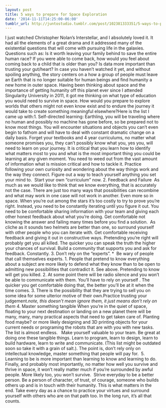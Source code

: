 ```yaml
---
layout: post
title: 5 ways to prepare for Space Exploration
date: '2014-11-11T14:25:00-06:00'
tumblr_url: http://juntostudio.tumblr.com/post/102381333351/5-ways-to-prepare-for-space-exploration
---
```



I just watched Christopher Nolan’s Interstellar, and I absolutely loved it. It had all the elements of a great drama and it addressed many of the existential questions that will come with pursuing life in the galaxies. Questions such as: Is it worth leaving your family behind to save the entire human race? If you were able to come back, how would you feel about coming back to a child that is older than you? Is data more important than trusting your gut/heart?
In case you haven’t watched it yet, and without spoiling anything, the story centers on a how a group of people must leave an Earth that is no longer suitable for human beings and find humanity a new home in outer space. Having been thinking about space and the importance of getting humanity off this planet ever since I attended Singularity University in 2011, it got me thinking on what type of education you would need to survive in space. How would you prepare to explore worlds that others might not even know exist and to endure the journey it would take to create something meaningful elsewhere?Here is the list I came up with:1. Self-directed learning:
Earthling, you will be traveling where no human and possibly no machine has gone before, so be prepared not to know most things. You will encounter situations and objects you can’t even begin to fathom and will have to deal with constant dramatic change on a daily basis. Forget your textbooks and 4 year curriculums, no matter what someone promises you, they can’t possibly know what you, yes you, will need to learn on your journey.
It is critical that you learn how to identify what matters most to you and what is the most important thing you could be learning at any given moment. You need to weed out from the vast amount of information what is mission critical and how to tackle it. Practice following your own curiosity and wondering about the way things work and the way they connect. Figure out a way to teach yourself anything you set your mind to. 
Start your own “curriculum” now.
2. Feedback and Failure 
As much as we would like to think that we know everything, that is accurately not the case. There are just too many ways that possibilities can recombine and what may work in one case will not work in another. Even more so in space. When you’re out among the stars it’s too costly to try to prove you’re right. Instead, you need to be constantly iterating until you figure it out. You need to be comfortable sharing information with your team and giving each other honest feedback about what you’re doing. Get comfortable not knowing the answer and failing many times before you find a solution. 
As cliche as it sounds two helmets are better than one, so surround yourself with other people who you can iterate with. Get comfortable receiving feedback and giving it out in constructive ways. Pretending you’re right will probably get you all killed. The quicker you can speak the truth the higher your chances of survival. Build a community that supports you and ask for feedback. Constantly.
3. Don’t rely on the “experts”. * 
Be wary of people that call themselves experts. 1. People that pretend to know everything about a subject are more likely to defend what they know than to be open to admitting new possibilities that contradict it. See above. Pretending to know will get you killed. 2. At some point there will be radio silence and you won’t be able to communicate with them. You’ll have to rely on yourself . The quicker you get comfortable doing that, the better you’ll be at it when the time comes. 3. There is the possibility that they are trying to sell you on some idea for some ulterior motive of their own.Practice trusting your judgement.*note, this doesn’t mean ignore them, it just means don’t rely on them*
4. Master something tangible
When you’re in the quiet of space, floating to your next destination or landing on a new planet there will be many, many, many practical aspects that need to get taken care of. Planting food maybe? or more likely designing and 3D printing objects for your current needs or programing the robots that are with you with new tasks. The list is almost endless.  
Make yourself valuable to your team. Be great at doing one these tangible things.
Learn to program, learn to design, learn to build hardware, learn to write and communicate. (This list might be outdated soon so take it with a grain of salt.). The point is, don’t rely only on intellectual knowledge, master something that people will pay for. 
5. Learning to be is more important than learning to know and learning to do. 
Finally, and probably most importantly, no matter how well you survive and thrive in space, it won’t really matter much if you’re surrounded by awful people. More likely too, you won’t survive. 
Strive everyday to be a better person. Be a person of character, of trust, of courage, someone who builds others up and is in touch with their humanity. This is what matters in the end. Take every day as a chance to practice your virtues and surround yourself with others who are on that path too. In the long run, it’s all that counts. 
